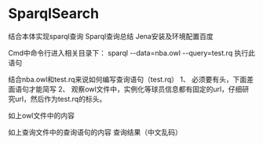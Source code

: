 # SparqlSearch
结合本体实现sparql查询
Sparql查询总结
Jena安装及环境配置百度

Cmd中命令行进入相关目录下：
sparql  --data=nba.owl  --query=test.rq   执行此语句


结合nba.owl和test.rq来说如何编写查询语句（test.rq）
1、	必须要有头，下面差面语句才能简写
2、	观察owl文件中，实例化等球员信息都有固定的url，仔细研究url，然后作为test.rq的标头。
 
如上owl文件中的内容
 
如上查询文件中的查询语句的内容
查询结果（中文乱码）
 
